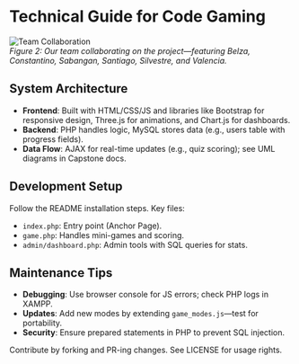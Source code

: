 # Technical Guide for Code Gaming

![Team Collaboration](images/team_collaboration.jpg)  
*Figure 2: Our team collaborating on the project—featuring Belza, Constantino, Sabangan, Santiago, Silvestre, and Valencia.*

## System Architecture
- **Frontend**: Built with HTML/CSS/JS and libraries like Bootstrap for responsive design, Three.js for animations, and Chart.js for dashboards.
- **Backend**: PHP handles logic, MySQL stores data (e.g., users table with progress fields).
- **Data Flow**: AJAX for real-time updates (e.g., quiz scoring); see UML diagrams in Capstone docs.

## Development Setup
Follow the README installation steps. Key files:
- `index.php`: Entry point (Anchor Page).
- `game.php`: Handles mini-games and scoring.
- `admin/dashboard.php`: Admin tools with SQL queries for stats.

## Maintenance Tips
- **Debugging**: Use browser console for JS errors; check PHP logs in XAMPP.
- **Updates**: Add new modes by extending `game_modes.js`—test for portability.
- **Security**: Ensure prepared statements in PHP to prevent SQL injection.

Contribute by forking and PR-ing changes. See LICENSE for usage rights.
